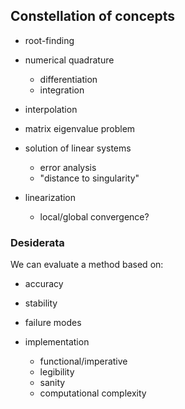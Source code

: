 ## Constellation of concepts

- root-finding

- numerical quadrature

  - differentiation
  - integration

- interpolation

- matrix eigenvalue problem

- solution of linear systems

  - error analysis
  - "distance to singularity"

- linearization

  - local/global convergence?

### Desiderata

We can evaluate a method based on:

- accuracy

- stability

- failure modes

- implementation

  - functional/imperative
  - legibility
  - sanity
  - computational complexity
